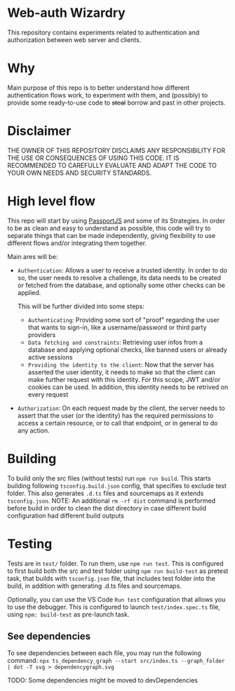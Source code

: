 # Web-auth Wizardry
This repository contains experiments related to authentication and authorization between web server and clients.

# Why
Main purpose of this repo is to better understand how different authentication flows work, to experiment with them, and (possibly) to provide some ready-to-use code to ~~steal~~ borrow and past in other projects.

# Disclaimer
THE OWNER OF THIS REPOSITORY DISCLAIMS ANY RESPONSIBILITY FOR THE USE OR CONSEQUENCES OF USING THIS CODE. IT IS RECOMMENDED TO CAREFULLY EVALUATE AND ADAPT THE CODE TO YOUR OWN NEEDS AND SECURITY STANDARDS.



# High level flow
This repo will start by using [PassportJS](https://www.passportjs.org/) and some of its Strategies.
In order to be as clean and easy to understand as possible, this code will try to separate things that can be made independently, giving flexibility to use different flows and/or integrating them together.

Main ares will be:
- `Authentication`: Allows a user to receive a trusted identity. In order to do so, the user needs to resolve a challenge, its data needs to be created or fetched from the database, and optionally some other checks can be applied. 

    This will be further divided into some steps:
    - `Authenticating`: Providing some sort of "proof" regarding the user that wants to sign-in, like a username/password or third party providers
    - `Data fetching and constraints`: Retrieving user infos from a database and applying optional checks, like banned users or already active sessions
    - `Providing the identity to the client`: Now that the server has asserted the user identity, it needs to make so that the client can make further request with this identity. For this scope, JWT and/or cookies can be used. In addition, this identity needs to be retrived on every request

- `Authorization`: On each request made by the client, the server needs to assert that the user (or the identity) has the required permissions to access a certain resource, or to call that endpoint, or in general to do any action.

# Building
To build only the src files (without tests) run `npm run build`. This starts building following `tsconfig.build.json` config, that specifies to exclude test folder. This also generates `.d.ts` files and sourcemaps as it extends `tsconfig.json`.
NOTE: An additional `rm -rf dist` command is performed before build in order to clean the dist directory in case different build configuration had different build outputs

# Testing
Tests are in `test/` folder. To run them, use `npm run test`.
This is configured to first build both the src and test folder using `npm run build-test` as pretest task, that builds with `tsconfig.json` file, that includes test folder into the build, in addition with generating .d.ts files and sourcemaps.

Optionally, you can use the VS Code `Run test` configuration that allows you to use the debugger. This is configured to launch `test/index.spec.ts` file, using `npm: build-test` as pre-launch task.

## See dependencies
To see dependencies between each file, you may run the following command:
`npx ts_dependency_graph --start src/index.ts --graph_folder | dot -T svg > dependencygraph.svg`

TODO: Some dependencies might be moved to devDependencies